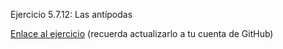 Ejercicio 5.7.12: Las antípodas

<a href="http://a-malagon.github.io/X-Nav-5.7.12-Antipodas/">Enlace al ejercicio</a> (recuerda actualizarlo a tu cuenta de GitHub)
